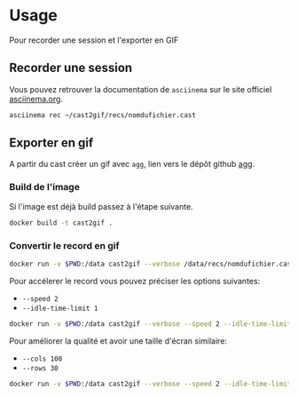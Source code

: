 # Usage

Pour recorder une session et l'exporter en GIF

## Recorder une session

Vous pouvez retrouver la documentation de `asciinema` sur le site officiel [asciinema.org](https://asciinema.org/). 

```bash
asciinema rec ~/cast2gif/recs/nomdufichier.cast
```

## Exporter en gif

A partir du cast créer un gif avec `agg`, lien vers le dépôt github [agg](https://github.com/asciinema/agg).

### Build de l'image

Si l'image est déjà build passez à l'étape suivante.

```bash
docker build -t cast2gif .
```

### Convertir le record en gif

```bash
docker run -v $PWD:/data cast2gif --verbose /data/recs/nomdufichier.cast /data/gifs/nomdufichier.gif
```

Pour accélerer le record vous pouvez préciser les options suivantes:

* `--speed 2`
* `--idle-time-limit 1`

```bash
docker run -v $PWD:/data cast2gif --verbose --speed 2 --idle-time-limit 1 /data/recs/nomdufichier.cast /data/gifs/nomdufichier.gif
```

Pour améliorer la qualité et avoir une taille d'écran similaire:

* `--cols 100`
* `--rows 30`

```bash
docker run -v $PWD:/data cast2gif --verbose --speed 2 --idle-time-limit 1 --cols 100 --rows 30 /data/recs/nomdufichier.cast /data/gifs/nomdufichier.gif
```
